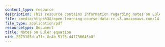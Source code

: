 ```yaml
---
content_type: resource
description: This resource contains information regarding notes on Euler equation.
file: /media/https%3A/open-learning-course-data-rc.s3.amazonaws.com/14-471-public-economics-i-fall-2012/2673185da71c8e4b5123d41730645b8f_MIT14_471F12_euler.pdf
file_type: application/pdf
resourcetype: Document
title: Notes on Euler equation
uid: 2673185d-a71c-8e4b-5123-d41730645b8f
---
```

